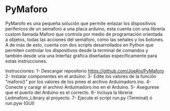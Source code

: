 # PyMaforo
PyMarofo es una pequeña solución que permite enlazar los dispositivos perifericos de un semaforo a una placa arduino, esta cuenta con una librería custom llamada Maforo que controla por medio de programación orientada a objetos, todas las acciones del semáforo, como las señales y los botones. A de más de esto, cuenta con dos scripts desarrollados en Python que permiten controlar los dispositivos desde la terminal de comandos y también desde una una Interfaz gráfica diseñadas específicamente para estas instrucciones.

Instrucciones:
  1- Descargar repositorio https://github.com/JoeAlv/PyMaforo
  2- Instalar componentes en el arduino:
  3- Edite los valores de la función "maforo()" por los valores de los pines el archivo Arduimadoro.ino.
  4- Conecte y caragr el archivo Arduimadoro.ino en el Arduino.
  5- Asegurese que el puerto del Arduino es el correcto.
  6- Incluya la librería Ledmaforo_Library al proyecto.
  7- Ejecute el script run.py (Terminal) ó run.pyw (GUI)
  
